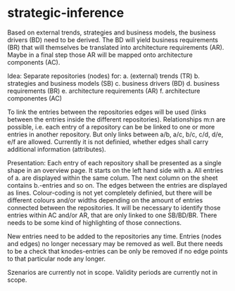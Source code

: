 # strategic-inference
Based on external trends, strategies and business models, the business drivers (BD) need to be derived. The BD will yield business requirements (BR) that will themselves be translated into architecture requirements (AR). 
Maybe in a final step those AR will be mapped onto architecture components (AC).

Idea:
Separate repositories (nodes) for:
a. (external) trends (TR)
b. strategies and business models (SB)
c. business drivers (BD)
d. business requirements (BR)
e. architecture requirements (AR)
f. architecture componentes (AC)

To link the entries between the repositories edges will be used (links between the entries inside the different repositories). Relationships m:n are possible, i.e. each entry of a repository can be be linked to one or more entries in another repository. But only links between a/b, a/c, b/c, c/d, d/e, e/f are allowed.
Currently it is not definied, whether edges shall carry additional information (attributes).

Presentation:
Each entry of each repository shall be presented as a single shape in an overview page. It starts on the left hand side with a. All entries of a. are displayed within the same colum. The next column on the sheet contains b.-entries and so on.
The edges between the entries are displayed as lines. Colour-coding is not yet completely definied, but there will be different colours and/or widths depending on the amount of entries connected between the repositories.
It will be necessary to identify those entries within AC and/or AR, that are only linked to one SB/BD/BR. There needs to be some kind of highlighting of those connections.

New entries need to be added to the repositories any time. Entries (nodes and edges) no longer necessary may be removed as well. But there needs to be a check that knodes-entries can be only be removed if no edge points to that particular node any longer.

Szenarios are currently not in scope. Validity periods are currently not in scope.

